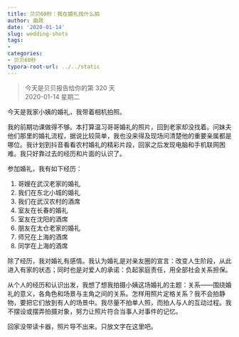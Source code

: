 ```yaml
---
title: 贝贝60秒：我在婚礼找什么拍
author: 曲政
date: '2020-01-14'
slug: wedding-shots
tags:
- 
categories:
- 贝贝60秒
typora-root-url: ../../static
---
```

> 今天是贝贝报告给你的第 320 天   
> 2020-01-14 星期二 

今天是我家小姨的婚礼，我带着相机拍照。

我的前期功课做得不够。本打算温习哥哥婚礼的照片，回到老家却没找着。问妹夫他们那里的婚礼流程，据说比较简单，我也没来得及现场问清楚他的重要亲属都是哪位。我计划到抖音看看农村婚礼的精彩片段，回家之后发现电脑和手机联网困难。我只好靠过去的经历和片面的认识了。

参加婚礼，我有如下经历：

1.  哥嫂在武汉老家的婚礼
2.  我们在东北小城的婚礼
3.  我们在武汉农村的酒席
4.  室友在长春的婚礼
5.  室友在沈阳的酒席
6.  朋友在太仓老家的婚礼
7.  师兄在上海的酒席
8.  同学在上海的酒席

除了经历，我对婚礼有感情。我认为婚礼是对亲友圈的宣言：改变人生阶段，从此进入有家的状态；同时也是对爱人的承诺：负起家庭责任，用全部社会关系担保。

从个人的经历和认识出发，我想了想我拍摄小姨这场婚礼的主题：关系——围绕婚礼的意义，各角色和场景与主角之间的关系。怎样用照片定格关系？我不会拍静物，要把它们放到有人的场景中。我尽量不拍单人照，而拍人与人的互动过程。我不摆设或摆弄拍摄对象，努力让照片符合当事人对事件的记忆。

回家没带读卡器，照片导不出来。只放文字在这里吧。